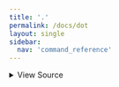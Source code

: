 ```yaml
---
title: '.'
permalink: /docs/dot
layout: single
sidebar:
  nav: 'command_reference'
---
```




<details>
  <summary>View Source</summary>

{% highlight sh %}

!fn --shellpen-private writeDSL writeln ". $*"
{% endhighlight %}

</details>









